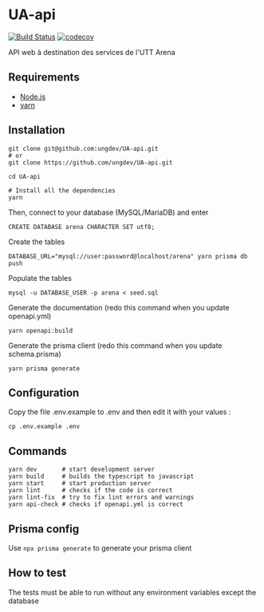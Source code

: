 # UA-api

[![Build Status](https://travis-ci.com/ungdev/UA-api.svg?branch=master)](https://travis-ci.com/ungdev/UA-api)
[![codecov](https://codecov.io/gh/ungdev/UA-API/branch/master/graph/badge.svg)](https://codecov.io/gh/ungdev/UA-API)

API web à destination des services de l'UTT Arena

## Requirements

- [Node.js](https://nodejs.org/)
- [yarn](https://yarnpkg.com/)

## Installation

```
git clone git@github.com:ungdev/UA-api.git
# or
git clone https://github.com/ungdev/UA-api.git

cd UA-api

# Install all the dependencies
yarn
```

Then, connect to your database (MySQL/MariaDB) and enter

```
CREATE DATABASE arena CHARACTER SET utf8;
```

Create the tables

```
DATABASE_URL="mysql://user:password@localhost/arena" yarn prisma db push
```

Populate the tables

```
mysql -u DATABASE_USER -p arena < seed.sql
```

Generate the documentation (redo this command when you update openapi.yml)

```
yarn openapi:build
```

Generate the prisma client (redo this command when you update schema.prisma)

```
yarn prisma generate
```

## Configuration

Copy the file .env.example to .env and then edit it with your values :

```
cp .env.example .env
```

## Commands

```
yarn dev       # start development server
yarn build     # builds the typescript to javascript
yarn start     # start production server
yarn lint      # checks if the code is correct
yarn lint-fix  # try to fix lint errors and warnings
yarn api-check # checks if openapi.yml is correct
```

## Prisma config

Use `npx prisma generate` to generate your prisma client

## How to test

The tests must be able to run without any environment variables except the database
